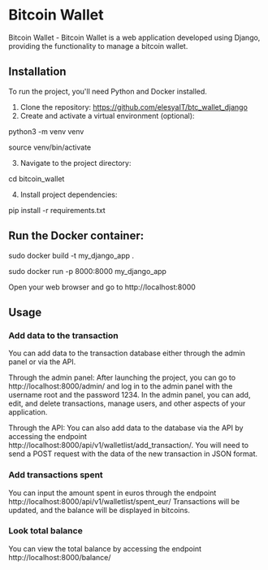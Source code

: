 # Bitcoin Wallet

Bitcoin Wallet - Bitcoin Wallet is a web application developed using Django, providing the functionality to manage a bitcoin wallet.

## Installation

To run the project, you'll need Python and Docker installed.

1. Clone the repository:
https://github.com/elesyaIT/btc_wallet_django
2. Create and activate a virtual environment (optional):

python3 -m venv venv

source venv/bin/activate

3. Navigate to the project directory:

cd bitcoin_wallet

4. Install project dependencies:

pip install -r requirements.txt

## Run the Docker container:
sudo docker build -t my_django_app .

sudo docker run -p 8000:8000 my_django_app

Open your web browser and go to http://localhost:8000

## Usage

### Add data to the transaction

You can add data to the transaction database either through the admin panel or via the API.

Through the admin panel:
    After launching the project, you can go to http://localhost:8000/admin/ and log in to the admin panel with the username root and the password 1234.
    In the admin panel, you can add, edit, and delete transactions, manage users, and other aspects of your application.

Through the API:
    You can also add data to the database via the API by accessing the endpoint http://localhost:8000/api/v1/walletlist/add_transaction/.
    You will need to send a POST request with the data of the new transaction in JSON format.

### Add transactions spent

You can input the amount spent in euros through the endpoint http://localhost:8000/api/v1/walletlist/spent_eur/
Transactions will be updated, and the balance will be displayed in bitcoins.

### Look total balance
You can view the total balance by accessing the endpoint http://localhost:8000/balance/

